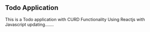 ## Todo Application 
This is a Todo application with CURD Functionality
Using Reactjs with Javascript
updating.......

